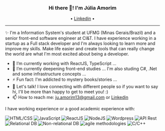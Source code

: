 <h3 align="center"> Hi there 👋! I'm Júlia Amorim</h3>
<p align="center">
  • <a href="https://www.linkedin.com/in/julinha-amorim/">Linkedin</a> •
</p>

---
✨ I'm a Information System's student at UFMG (Minas Gerais/Brazil) and a senior front-end software engineer at CI&T. I have experience working in a startup as a Full stack developer and I'm always looking to learn more and improve my skills. Make life easier and create tools that can really change the world are what I'm most excited about being a developer.
  
- 🔭 I’m currently working with ReactJS, TypeScript ...
- 🌱 I’m currently deepening front-end studies ... I'm also studing C#, .Net and some infrastructure concepts ...
- ⚡ Fun fact: I'm addicted to mystery books/stories ...
- 💬 Let's talk! I love connecting with different people so if you want to say hi, I'll be more than happy to get to meet you! :)
- 📫 How to reach me: [ju.amorim13@gmail.com](ju.amorim13@gmail.com) or <a href="https://www.linkedin.com/in/julinha-amorim/">Linkedin</a>

I have working experience or a good academic experience with:

![HTML/CSS](https://img.shields.io/badge/HTML%2FCSS-green)
![JavaScript](https://img.shields.io/badge/JavaScript-green)
![ReactJS](https://img.shields.io/badge/ReactJS-green)
![NodeJS](https://img.shields.io/badge/NodeJS-green)
![Wordpress](https://img.shields.io/badge/Wordpress-green)
![API Rest](https://img.shields.io/badge/API%20Rest-green)
![Relational DB](https://img.shields.io/badge/Relational%20DB-green)
![Non-relational DB](https://img.shields.io/badge/-Non--relational%20DB-green)
![agile methodologies](https://img.shields.io/badge/agile%20methodologies-green)
![C/C++](https://img.shields.io/badge/C/C++-green)
